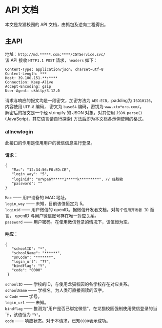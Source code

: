 # API 文档
本文是龙猫校园的 API 文档，由抓包及逆向工程得出。

## 主API
地址：`http://md.*****.com:****/CGTService.svc/`  
该 API 接收 `HTTP1.1 POST` 请求，`headers` 如下：
```
Content-Type: application/json; charset=utf-8
Content-Length: ***
Host: 39.100.151.**:****
Connection: Keep-Alive
Accept-Encoding: gzip
User-Agent: okhttp/3.12.0
```
请求与响应的报文均是一段密文，加密方法为 `AES-ECB`，padding为 `ISO10126`，内容使用 `UTF-8` 编码， 密文为 `base64` 编码，密钥为 `www.xto*oro.com/`。  
解密后的报文是一个经 stringify 的 JSON 对象，对其使用 `JSON.parse()`(JavaScript，其它语言请自行探索) 方法后即为本文档各示例使用的格式。

### allnewlogin
此接口的作用是使用用户的微信信息进行登录。  
#### 请求：
```jsonc
{
   "Mac": "12:34:56:F0:ED:CE",
   "login_way": "5",
   "loginid": "orVpa6Y*****1*****k*********", // 经脱敏
   "password": ""
}
```
`Mac` —— 用户设备的 MAC 地址。  
`login_way` —— 未知，目前该值恒定为 5。  
`loginid` —— 用户微信的 openID。据微信开发者文档，对每个`应用开发者 ID` 而言， openID 与用户微信账号存在唯一对应关系。  
`password` —— 用户密码。在使用微信登录的情况下，该值恒为空。  
#### 响应：
```jsonc
{
   "schoolID": "*",
   "schoolName": "******",
   "snCode": "*******",
   "login_url": "77",
   "bindflag": "Y",
   "code": "0000"
 }
```
`schoolID` —— 学校的ID，与使用龙猫校园的各学校存在对应关系。  
`schoolName` —— 学校名，为人类可直接阅读的汉字。  
`snCode` —— 学号。  
`login_url` —— 未知。  
`bindflag` —— 推测为"用户是否已绑定微信"。在龙猫校园强制使用微信登录的当下，该值恒为 `"Y"`。  
`code` —— 响应状态。对于本请求，已知`0000`表示成功。  
